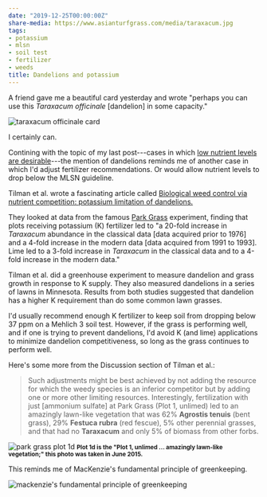 ```yaml
---
date: "2019-12-25T00:00:00Z"
share-media: https://www.asianturfgrass.com/media/taraxacum.jpg
tags:
- potassium
- mlsn
- soil test
- fertilizer
- weeds
title: Dandelions and potassium
---
```


A friend gave me a beautiful card yesterday and wrote "perhaps you can use this *Taraxacum officinale* [dandelion] in some capacity."

![taraxacum officinale card](/media/taraxacum.jpg)

I certainly can. 

Contining with the topic of my last post---cases in which [low nutrient levels are desirable](https://www.asianturfgrass.com/2019-12-21-can-you-see-the-p/)---the mention of dandelions reminds me of another case in which I'd adjust fertilizer recommendations. Or would allow nutrient levels to drop below the MLSN guideline.

Tilman et al. wrote a fascinating article called [Biological weed control via nutrient competition: potassium limitation of dandelions.](https://doi.org/10.1890/1051-0761(1999)009[0103:BWCVNC]2.0.CO;2)

They looked at data from the famous [Park Grass](http://www.era.rothamsted.ac.uk/Park) experiment, finding that plots receiving potassium (K) fertilizer led to "a 20-fold increase in *Taraxacum* abundance in the classical data [data acquired prior to 1976] and a 4-fold increase in the modern data [data acquired from 1991 to 1993]. Lime led to a 3-fold increase in *Taraxacum* in the classical data and to a 4-fold increase in the modern data."

Tilman et al. did a greenhouse experiment to measure dandelion and grass growth in response to K supply. They also measured dandelions in a series of lawns in Minnesota. Results from both studies suggested that dandelion has a higher K requirement than do some common lawn grasses.

I'd usually recommend enough K fertilizer to keep soil from dropping below 37 ppm on a Mehlich 3 soil test. However, if the grass is performing well, and if one is trying to prevent dandelions, I'd avoid K (and lime) applications to minimize dandelion competitiveness, so long as the grass continues to perform well.

Here's some more from the Discussion section of Tilman et al.:

> Such adjustments might be best achieved by not adding the resource for which the weedy species is an inferior competitor but by adding one or more other limiting resources. Interestingly, fertilization with just [ammonium sulfate] at Park Grass (Plot 1, unlimed) led to an amazingly lawn-like vegetation that was 62% **Agrostis tenuis** (bent grass), 29% **Festuca rubra** (red fescue), 5% other perennial grasses, and that had no **Taraxacum** and only 5% of biomass from other forbs.

![park grass plot 1d](/media/park_grass_1d_june2015.jpg)
<small><strong>Plot 1d is the "Plot 1, unlimed ... amazingly lawn-like vegetation;" this photo was taken in June 2015.</strong></small> 

This reminds me of MacKenzie's fundamental principle of greenkeeping.

![mackenzie's fundamental principle of greenkeeping](/media/mackenzie_fundamental_principle.png)
